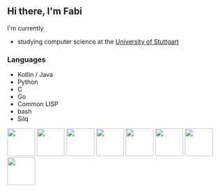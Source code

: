 ## Hi there, I'm Fabi

I'm currently
- studying computer science at the [University of Stuttgart](https://www.uni-stuttgart.de/en/)
<!---
- working on a [universal counting app](cloudsftp/CounterApp) that can easily be transformed to count anything
-->

### Languages

- Kotlin / Java
- Python
- C
- Go
- Common LISP
- bash
- Silq

<div>
  <img src="https://kotlinlang.org/assets/images/open-graph/kotlin_250x250.png" height="64"/>
  <img src="https://cdn1.vogel.de/unsafe/540x0/smart/images.vogel.de/vogelonline/bdb/1618100/1618114/original.jpg" height="64"/>
  <img src="https://www.python.org/static/opengraph-icon-200x200.png" height="64"/>
  <img src="https://cdn.iconscout.com/icon/free/png-256/c-programming-569564.png" height="64"/>
  <img src="https://golang.gallerycdn.vsassets.io/extensions/golang/go/0.15.1/1594170296007/Microsoft.VisualStudio.Services.Icons.Default" height="64"/>
  <img src="https://upload.wikimedia.org/wikipedia/commons/f/f4/Lisplogo.png" height="64"/>
  <img src="https://bashlogo.com/img/symbol/png/full_colored_dark.png" height="64"/>
  <img src="https://silq.ethz.ch/assets/images/logo.svg" height="64"/>
</div>

<!--
**cloudsftp/cloudsftp** is a ✨ _special_ ✨ repository because its `README.md` (this file) appears on your GitHub profile.

Here are some ideas to get you started:

- 🔭 I’m currently working on ...
- 🌱 I’m currently learning ...
- 👯 I’m looking to collaborate on ...
- 🤔 I’m looking for help with ...
- 💬 Ask me about ...
- 📫 How to reach me: ...
- ⚡ Fun fact: ...
-->
